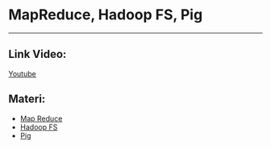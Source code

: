 # MapReduce, Hadoop FS, Pig

----------

## Link Video:
[Youtube](https://youtu.be/qqUpGeULxG4)

## Materi:
- [Map Reduce](Map%020Reduce)
- [Hadoop FS](Hadoop%020FS)
- [Pig](Pig)
